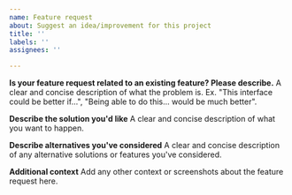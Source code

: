 ```yaml
---
name: Feature request
about: Suggest an idea/improvement for this project
title: ''
labels: ''
assignees: ''

---
```


**Is your feature request related to an existing feature? Please describe.**
A clear and concise description of what the problem is. Ex. "This interface could be better if...", "Being able to do this... would be much better".

**Describe the solution you'd like**
A clear and concise description of what you want to happen.

**Describe alternatives you've considered**
A clear and concise description of any alternative solutions or features you've considered.

**Additional context**
Add any other context or screenshots about the feature request here.
